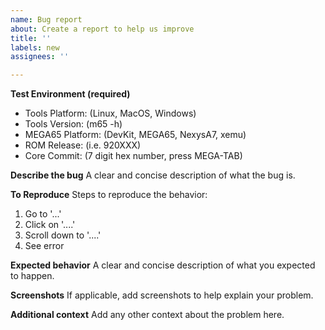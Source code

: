```yaml
---
name: Bug report
about: Create a report to help us improve
title: ''
labels: new
assignees: ''

---
```


**Test Environment (required)**
 - Tools Platform: (Linux, MacOS, Windows)
 - Tools Version: (m65 -h)
 - MEGA65 Platform: (DevKit, MEGA65, NexysA7, xemu)
 - ROM Release: (i.e. 920XXX)
 - Core Commit: (7 digit hex number, press MEGA-TAB)

**Describe the bug**
A clear and concise description of what the bug is.

**To Reproduce**
Steps to reproduce the behavior:
1. Go to '...'
2. Click on '....'
3. Scroll down to '....'
4. See error

**Expected behavior**
A clear and concise description of what you expected to happen.

**Screenshots**
If applicable, add screenshots to help explain your problem.

**Additional context**
Add any other context about the problem here.
